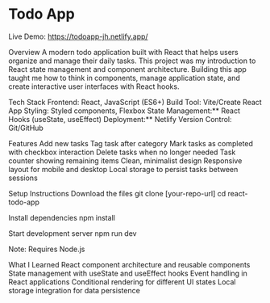 # Todo App
Live Demo: https://todoapp-jh.netlify.app/


Overview
A modern todo application built with React that helps users organize and manage their daily tasks. This project was my introduction to React state management and component architecture. Building this app taught me how to think in components, manage application state, and create interactive user interfaces with React hooks.

Tech Stack
Frontend: React, JavaScript (ES6+)
Build Tool: Vite/Create React App
Styling: Styled components, Flexbox
State Management:** React Hooks (useState, useEffect)
Deployment:** Netlify
Version Control: Git/GitHub

Features
Add new tasks 
Tag task after category
Mark tasks as completed with checkbox interaction
Delete tasks when no longer needed
Task counter showing remaining items
Clean, minimalist design
Responsive layout for mobile and desktop
Local storage to persist tasks between sessions

Setup Instructions
Download the files
git clone [your-repo-url]
cd react-todo-app

Install dependencies
npm install

Start development server
npm run dev

Note: Requires Node.js 

What I Learned
React component architecture and reusable components
State management with useState and useEffect hooks
Event handling in React applications
Conditional rendering for different UI states
Local storage integration for data persistence